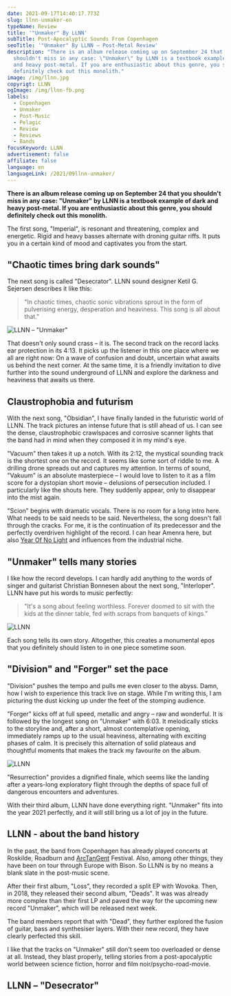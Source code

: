 ```yaml
---
date: 2021-09-17T14:40:17.773Z
slug: llnn-unmaker-en
typeName: Review
title: '"Unmaker" By LLNN'
subTitle: Post-Apocalyptic Sounds From Copenhagen
seoTitle: '"Unmaker" By LLNN – Post-Metal Review'
description: "There is an album release coming up on September 24 that you
  shouldn't miss in any case: \"Unmaker\" by LLNN is a textbook example of dark
  and heavy post-metal. If you are enthusiastic about this genre, you should
  definitely check out this monolith."
image: /img/llnn.jpg
copyrigt: LLNN
ogImage: /img/llnn-fb.png
labels:
  - Copenhagen
  - Unmaker
  - Post-Music
  - Pelagic
  - Review
  - Reviews
  - Bands
focusKeyword: LLNN
advertisement: false
affiliate: false
language: en
languageLink: /2021/09llnn-unmaker/
---
```

**There is an album release coming up on September 24 that you shouldn't miss in any case: "Unmaker" by LLNN is a textbook example of dark and heavy post-metal. If you are enthusiastic about this genre, you should definitely check out this monolith.**

The first song, "Imperial", is resonant and threatening, complex and energetic. Rigid and heavy basses alternate with droning guitar riffs. It puts you in a certain kind of mood and captivates you from the start.

## "Chaotic times bring dark sounds"

The next song is called "Desecrator". LLNN sound designer Ketil G. Sejersen describes it like this:

> "In chaotic times, chaotic sonic vibrations sprout in the form of pulverising energy, desperation and heaviness. This song is all about that."

![LLNN – "Unmaker"](/img/llnn1625512125413194.jpg "LLNN – \"Unmaker\"")

That doesn't only sound crass – it is. The second track on the record lacks ear protection in its 4:13. It picks up the listener in this one place where we all are right now: On a wave of confusion and doubt, uncertain what awaits us behind the next corner. At the same time, it is a friendly invitation to dive further into the sound underground of LLNN and explore the darkness and heaviness that awaits us there.

## Claustrophobia and futurism

With the next song, "Obsidian", I have finally landed in the futuristic world of LLNN. The track pictures an intense future that is still ahead of us. I can see the dense, claustrophobic crawlspaces and corrosive scanner lights that the band had in mind when they composed it in my mind's eye.

"Vacuum" then takes it up a notch. With its 2:12, the mystical sounding track is the shortest one on the record. It seems like some sort of riddle to me. A drilling drone spreads out and captures my attention. In terms of sound, "Vakuum" is an absolute masterpiece – I would love to listen to it as a film score for a dystopian short movie – delusions of persecution included. I particularly like the shouts here. They suddenly appear, only to disappear into the mist again.

"Scion" begins with dramatic vocals. There is no room for a long intro here. What needs to be said needs to be said. Nevertheless, the song doesn't fall through the cracks. For me, it is the continuation of its predecessor and the perfectly overdriven highlight of the record. I can hear Amenra here, but also [Year Of No Light](/2021/05/year-of-no-light-consolamentum-en/) and influences from the industrial niche.

## "Unmaker" tells many stories

I like how the record develops. I can hardly add anything to the words of singer and guitarist Christian Bonnesen about the next song, "Interloper". LLNN have put his words to music perfectly:

> "It's a song about feeling worthless. Forever doomed to sit with the kids at the dinner table, fed with scraps from banquets of kings."

![LLNN](/img/llnn-1.jpg "LLNN")

Each song tells its own story. Altogether, this creates a monumental epos that you definitely should listen to in one piece sometime soon.

## "Division" and "Forger" set the pace

"Division" pushes the tempo and pulls me even closer to the abyss. Damn, how I wish to experience this track live on stage. While I'm writing this, I am picturing the dust kicking up under the feet of the stomping audience.

"Forger" kicks off at full speed, metallic and angry – raw and wonderful. It is followed by the longest song on "Unmaker" with 6:03. It melodically sticks to the storyline and, after a short, almost contemplative opening, immediately ramps up to the usual heaviness, alternating with exciting phases of calm. It is precisely this alternation of solid plateaus and thoughtful moments that makes the track my favourite on the album.

![LLNN](/img/llnn-2.jpg "LLNN")

"Resurrection" provides a dignified finale, which seems like the landing after a years-long exploratory flight through the depths of space full of dangerous encounters and adventures.

With their third album, LLNN have done everything right. "Unmaker" fits into the year 2021 perfectly, and it will still bring us a lot of joy in the future.

## LLNN - about the band history

In the past, the band from Copenhagen has already played concerts at Roskilde, Roadburn and [ArcTanGent](/2019/09/arctangent-festival-2019-2/) Festival. Also, among other things, they have been on tour through Europe with Bison. So LLNN is by no means a blank slate in the post-music scene.

After their first album, "Loss", they recorded a split EP with Wovoka. Then, in 2018, they released their second album, "Deads". It was was already more complex than their first LP and paved the way for the upcoming new record "Unmaker", which will be released next week.

The band members report that with "Dead", they further explored the fusion of guitar, bass and synthesiser layers. With their new record, they have clearly perfected this skill.

I like that the tracks on "Unmaker" still don't seem too overloaded or dense at all. Instead, they blast properly, telling stories from a post-apocalyptic world between science fiction, horror and film noir/psycho-road-movie.

## LLNN – "Desecrator"

<YouTube id="dWW1E6lzNog" />
